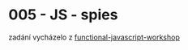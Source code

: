 # 005 - JS - spies

zadání vycházelo z [functional-javascript-workshop](https://github.com/timoxley/functional-javascript-workshop/blob/master/exercises/function_spies/problem.md)

